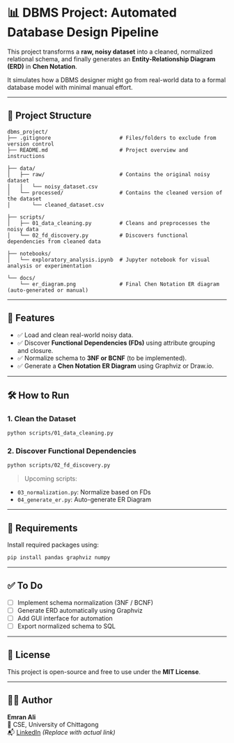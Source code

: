 
# 📊 DBMS Project: Automated Database Design Pipeline

This project transforms a **raw, noisy dataset** into a cleaned, normalized relational schema, and finally generates an **Entity-Relationship Diagram (ERD)** in **Chen Notation**.

It simulates how a DBMS designer might go from real-world data to a formal database model with minimal manual effort.

---

## 📁 Project Structure

```
dbms_project/
├── .gitignore                      # Files/folders to exclude from version control
├── README.md                       # Project overview and instructions

├── data/
│   ├── raw/                        # Contains the original noisy dataset
│   │   └── noisy_dataset.csv
│   └── processed/                  # Contains the cleaned version of the dataset
│       └── cleaned_dataset.csv

├── scripts/
│   ├── 01_data_cleaning.py         # Cleans and preprocesses the noisy data
│   └── 02_fd_discovery.py          # Discovers functional dependencies from cleaned data

├── notebooks/
│   └── exploratory_analysis.ipynb  # Jupyter notebook for visual analysis or experimentation

└── docs/
    └── er_diagram.png              # Final Chen Notation ER diagram (auto-generated or manual)
```

---

## 🚀 Features

- ✅ Load and clean real-world noisy data.
- ✅ Discover **Functional Dependencies (FDs)** using attribute grouping and closure.
- ✅ Normalize schema to **3NF or BCNF** (to be implemented).
- ✅ Generate a **Chen Notation ER Diagram** using Graphviz or Draw.io.

---

## 🛠️ How to Run

### 1. Clean the Dataset
```bash
python scripts/01_data_cleaning.py
```

### 2. Discover Functional Dependencies
```bash
python scripts/02_fd_discovery.py
```

> Upcoming scripts:
- `03_normalization.py`: Normalize based on FDs
- `04_generate_er.py`: Auto-generate ER Diagram

---

## 🧪 Requirements

Install required packages using:

```bash
pip install pandas graphviz numpy
```

---

## ✅ To Do

- [ ] Implement schema normalization (3NF / BCNF)
- [ ] Generate ERD automatically using Graphviz
- [ ] Add GUI interface for automation
- [ ] Export normalized schema to SQL

---

## 📄 License

This project is open-source and free to use under the **MIT License**.

---

## 🙋‍♂️ Author

**Emran Ali**  
💼 CSE, University of Chittagong  
📬 [LinkedIn](www.linkedin.com/in/emran-ali-3b53342a7) *(Replace with actual link)*
